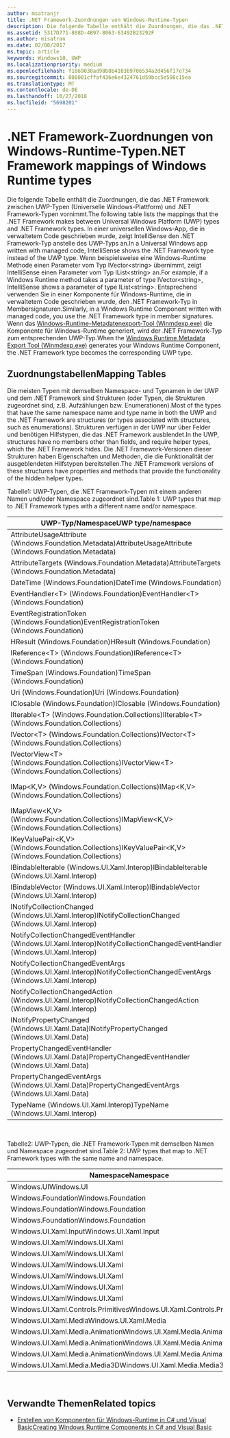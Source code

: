 ```yaml
---
author: msatranjr
title: .NET Framework-Zuordnungen von Windows-Runtime-Typen
description: Die folgende Tabelle enthält die Zuordnungen, die das .NET Framework zwischen UWP-Typen (Universelle Windows-Plattform) und .NET Framework-Typen vornimmt.
ms.assetid: 5317D771-808D-4B97-8063-63492B23292F
ms.author: misatran
ms.date: 02/08/2017
ms.topic: article
keywords: Windows10, UWP
ms.localizationpriority: medium
ms.openlocfilehash: f1869038ad98b8b4103b9706534a2d456f17e734
ms.sourcegitcommit: 086001cffaf436e6e4324761d59bcc5e598c15ea
ms.translationtype: MT
ms.contentlocale: de-DE
ms.lasthandoff: 10/27/2018
ms.locfileid: "5698201"
---
```

# <a name="net-framework-mappings-of-windows-runtime-types"></a><span data-ttu-id="a21f4-104">.NET Framework-Zuordnungen von Windows-Runtime-Typen</span><span class="sxs-lookup"><span data-stu-id="a21f4-104">.NET Framework mappings of Windows Runtime types</span></span>



<span data-ttu-id="a21f4-105">Die folgende Tabelle enthält die Zuordnungen, die das .NET Framework zwischen UWP-Typen (Universelle Windows-Plattform) und .NET Framework-Typen vornimmt.</span><span class="sxs-lookup"><span data-stu-id="a21f4-105">The following table lists the mappings that the .NET Framework makes between Universal Windows Platform (UWP) types and .NET Framework types.</span></span> <span data-ttu-id="a21f4-106">In einer universellen Windows-App, die in verwaltetem Code geschrieben wurde, zeigt IntelliSense den .NET Framework-Typ anstelle des UWP-Typs an.</span><span class="sxs-lookup"><span data-stu-id="a21f4-106">In a Universal Windows app written with managed code, IntelliSense shows the .NET Framework type instead of the UWP type.</span></span> <span data-ttu-id="a21f4-107">Wenn beispielsweise eine Windows-Runtime Methode einen Parameter vom Typ IVector&lt;string&gt; übernimmt, zeigt IntelliSense einen Parameter vom Typ IList&lt;string&gt; an.</span><span class="sxs-lookup"><span data-stu-id="a21f4-107">For example, if a Windows Runtime method takes a parameter of type IVector&lt;string&gt;, IntelliSense shows a parameter of type IList&lt;string&gt;.</span></span> <span data-ttu-id="a21f4-108">Entsprechend verwenden Sie in einer Komponente für Windows-Runtime, die in verwaltetem Code geschrieben wurde, den .NET Framework-Typ in Membersignaturen.</span><span class="sxs-lookup"><span data-stu-id="a21f4-108">Similarly, in a Windows Runtime Component written with managed code, you use the .NET Framework type in member signatures.</span></span> <span data-ttu-id="a21f4-109">Wenn das [Windows-Runtime-Metadatenexport-Tool (Winmdexp.exe)](https://msdn.microsoft.com/library/hh925576.aspx) die Komponente für Windows-Runtime generiert, wird der .NET Framework-Typ zum entsprechenden UWP-Typ.</span><span class="sxs-lookup"><span data-stu-id="a21f4-109">When the [Windows Runtime Metadata Export Tool (Winmdexp.exe)](https://msdn.microsoft.com/library/hh925576.aspx) generates your Windows Runtime Component, the .NET Framework type becomes the corresponding UWP type.</span></span>

## <a name="mapping-tables"></a><span data-ttu-id="a21f4-110">Zuordnungstabellen</span><span class="sxs-lookup"><span data-stu-id="a21f4-110">Mapping Tables</span></span>


<span data-ttu-id="a21f4-111">Die meisten Typen mit demselben Namespace- und Typnamen in der UWP und dem .NET Framework sind Strukturen (oder Typen, die Strukturen zugeordnet sind, z.B. Aufzählungen bzw. Enumerationen).</span><span class="sxs-lookup"><span data-stu-id="a21f4-111">Most of the types that have the same namespace name and type name in both the UWP and the .NET Framework are structures (or types associated with structures, such as enumerations).</span></span> <span data-ttu-id="a21f4-112">Strukturen verfügen in der UWP nur über Felder und benötigen Hilfstypen, die das .NET Framework ausblendet.</span><span class="sxs-lookup"><span data-stu-id="a21f4-112">In the UWP, structures have no members other than fields, and require helper types, which the .NET Framework hides.</span></span> <span data-ttu-id="a21f4-113">Die .NET Framework-Versionen dieser Strukturen haben Eigenschaften und Methoden, die die Funktionalität der ausgeblendeten Hilfstypen bereitstellen.</span><span class="sxs-lookup"><span data-stu-id="a21f4-113">The .NET Framework versions of these structures have properties and methods that provide the functionality of the hidden helper types.</span></span>

<span data-ttu-id="a21f4-114">Tabelle1: UWP-Typen, die .NET Framework-Typen mit einem anderen Namen und/oder Namespace zugeordnet sind.</span><span class="sxs-lookup"><span data-stu-id="a21f4-114">Table 1: UWP types that map to .NET Framework types with a different name and/or namespace.</span></span>

| <span data-ttu-id="a21f4-115">UWP-Typ/Namespace</span><span class="sxs-lookup"><span data-stu-id="a21f4-115">UWP type/namespace</span></span>                                            | <span data-ttu-id="a21f4-116">.NET Framework-Typ/Namespace</span><span class="sxs-lookup"><span data-stu-id="a21f4-116">.NET Framework type/namespace</span></span>                                          | <span data-ttu-id="a21f4-117">.NET Framework-Assembly</span><span class="sxs-lookup"><span data-stu-id="a21f4-117">.NET Framework assembly</span></span>                           |
|---------------------------------------------------------------|------------------------------------------------------------------------|---------------------------------------------------|
| <span data-ttu-id="a21f4-118">AttributeUsageAttribute (Windows.Foundation.Metadata)</span><span class="sxs-lookup"><span data-stu-id="a21f4-118">AttributeUsageAttribute (Windows.Foundation.Metadata)</span></span>         | <span data-ttu-id="a21f4-119">AttributeUsageAttribute (System)</span><span class="sxs-lookup"><span data-stu-id="a21f4-119">AttributeUsageAttribute (System)</span></span>                                       | <span data-ttu-id="a21f4-120">System.Runtime.dll</span><span class="sxs-lookup"><span data-stu-id="a21f4-120">System.Runtime.dll</span></span>                                |
| <span data-ttu-id="a21f4-121">AttributeTargets (Windows.Foundation.Metadata)</span><span class="sxs-lookup"><span data-stu-id="a21f4-121">AttributeTargets (Windows.Foundation.Metadata)</span></span>                | <span data-ttu-id="a21f4-122">AttributeTargets (System)</span><span class="sxs-lookup"><span data-stu-id="a21f4-122">AttributeTargets (System)</span></span>                                              | <span data-ttu-id="a21f4-123">System.Runtime.dll</span><span class="sxs-lookup"><span data-stu-id="a21f4-123">System.Runtime.dll</span></span>                                |
| <span data-ttu-id="a21f4-124">DateTime (Windows.Foundation)</span><span class="sxs-lookup"><span data-stu-id="a21f4-124">DateTime (Windows.Foundation)</span></span>                                 | <span data-ttu-id="a21f4-125">DateTimeOffset (System)</span><span class="sxs-lookup"><span data-stu-id="a21f4-125">DateTimeOffset (System)</span></span>                                                | <span data-ttu-id="a21f4-126">System.Runtime.dll</span><span class="sxs-lookup"><span data-stu-id="a21f4-126">System.Runtime.dll</span></span>                                |
| <span data-ttu-id="a21f4-127">EventHandler&lt;T&gt; (Windows.Foundation)</span><span class="sxs-lookup"><span data-stu-id="a21f4-127">EventHandler&lt;T&gt; (Windows.Foundation)</span></span>                    | <span data-ttu-id="a21f4-128">EventHandler&lt;T&gt; (System)</span><span class="sxs-lookup"><span data-stu-id="a21f4-128">EventHandler&lt;T&gt; (System)</span></span>                                         | <span data-ttu-id="a21f4-129">System.Runtime.dll</span><span class="sxs-lookup"><span data-stu-id="a21f4-129">System.Runtime.dll</span></span>                                |
| <span data-ttu-id="a21f4-130">EventRegistrationToken (Windows.Foundation)</span><span class="sxs-lookup"><span data-stu-id="a21f4-130">EventRegistrationToken (Windows.Foundation)</span></span>                   | <span data-ttu-id="a21f4-131">EventRegistrationToken (System.Runtime.InteropServices.WindowsRuntime)</span><span class="sxs-lookup"><span data-stu-id="a21f4-131">EventRegistrationToken (System.Runtime.InteropServices.WindowsRuntime)</span></span> | <span data-ttu-id="a21f4-132">System.Runtime.InteropServices.WindowsRuntime.dll</span><span class="sxs-lookup"><span data-stu-id="a21f4-132">System.Runtime.InteropServices.WindowsRuntime.dll</span></span> |
| <span data-ttu-id="a21f4-133">HResult (Windows.Foundation)</span><span class="sxs-lookup"><span data-stu-id="a21f4-133">HResult (Windows.Foundation)</span></span>                                  | <span data-ttu-id="a21f4-134">Exception (System)</span><span class="sxs-lookup"><span data-stu-id="a21f4-134">Exception (System)</span></span>                                                     | <span data-ttu-id="a21f4-135">System.Runtime.dll</span><span class="sxs-lookup"><span data-stu-id="a21f4-135">System.Runtime.dll</span></span>                                |
| <span data-ttu-id="a21f4-136">IReference&lt;T&gt; (Windows.Foundation)</span><span class="sxs-lookup"><span data-stu-id="a21f4-136">IReference&lt;T&gt; (Windows.Foundation)</span></span>                      | <span data-ttu-id="a21f4-137">Nullable&lt;T&gt; (System)</span><span class="sxs-lookup"><span data-stu-id="a21f4-137">Nullable&lt;T&gt; (System)</span></span>                                             | <span data-ttu-id="a21f4-138">System.Runtime.dll</span><span class="sxs-lookup"><span data-stu-id="a21f4-138">System.Runtime.dll</span></span>                                |
| <span data-ttu-id="a21f4-139">TimeSpan (Windows.Foundation)</span><span class="sxs-lookup"><span data-stu-id="a21f4-139">TimeSpan (Windows.Foundation)</span></span>                                 | <span data-ttu-id="a21f4-140">TimeSpan (System)</span><span class="sxs-lookup"><span data-stu-id="a21f4-140">TimeSpan (System)</span></span>                                                      | <span data-ttu-id="a21f4-141">System.Runtime.dll</span><span class="sxs-lookup"><span data-stu-id="a21f4-141">System.Runtime.dll</span></span>                                |
| <span data-ttu-id="a21f4-142">Uri (Windows.Foundation)</span><span class="sxs-lookup"><span data-stu-id="a21f4-142">Uri (Windows.Foundation)</span></span>                                      | <span data-ttu-id="a21f4-143">Uri (System)</span><span class="sxs-lookup"><span data-stu-id="a21f4-143">Uri (System)</span></span>                                                           | <span data-ttu-id="a21f4-144">System.Runtime.dll</span><span class="sxs-lookup"><span data-stu-id="a21f4-144">System.Runtime.dll</span></span>                                |
| <span data-ttu-id="a21f4-145">IClosable (Windows.Foundation)</span><span class="sxs-lookup"><span data-stu-id="a21f4-145">IClosable (Windows.Foundation)</span></span>                                | <span data-ttu-id="a21f4-146">IDisposable (System)</span><span class="sxs-lookup"><span data-stu-id="a21f4-146">IDisposable (System)</span></span>                                                   | <span data-ttu-id="a21f4-147">System.Runtime.dll</span><span class="sxs-lookup"><span data-stu-id="a21f4-147">System.Runtime.dll</span></span>                                |
| <span data-ttu-id="a21f4-148">IIterable&lt;T&gt; (Windows.Foundation.Collections)</span><span class="sxs-lookup"><span data-stu-id="a21f4-148">IIterable&lt;T&gt; (Windows.Foundation.Collections)</span></span>           | <span data-ttu-id="a21f4-149">IEnumerable&lt;T&gt; (System.Collections.Generic)</span><span class="sxs-lookup"><span data-stu-id="a21f4-149">IEnumerable&lt;T&gt; (System.Collections.Generic)</span></span>                      | <span data-ttu-id="a21f4-150">System.Runtime.dll</span><span class="sxs-lookup"><span data-stu-id="a21f4-150">System.Runtime.dll</span></span>                                |
| <span data-ttu-id="a21f4-151">IVector&lt;T&gt; (Windows.Foundation.Collections)</span><span class="sxs-lookup"><span data-stu-id="a21f4-151">IVector&lt;T&gt; (Windows.Foundation.Collections)</span></span>             | <span data-ttu-id="a21f4-152">IList&lt;T&gt; (System.Collections.Generic)</span><span class="sxs-lookup"><span data-stu-id="a21f4-152">IList&lt;T&gt; (System.Collections.Generic)</span></span>                            | <span data-ttu-id="a21f4-153">System.Runtime.dll</span><span class="sxs-lookup"><span data-stu-id="a21f4-153">System.Runtime.dll</span></span>                                |
| <span data-ttu-id="a21f4-154">IVectorView&lt;T&gt; (Windows.Foundation.Collections)</span><span class="sxs-lookup"><span data-stu-id="a21f4-154">IVectorView&lt;T&gt; (Windows.Foundation.Collections)</span></span>         | <span data-ttu-id="a21f4-155">IReadOnlyList&lt;T&gt; (System.Collections.Generic)</span><span class="sxs-lookup"><span data-stu-id="a21f4-155">IReadOnlyList&lt;T&gt; (System.Collections.Generic)</span></span>                    | <span data-ttu-id="a21f4-156">System.Runtime.dll</span><span class="sxs-lookup"><span data-stu-id="a21f4-156">System.Runtime.dll</span></span>                                |
| <span data-ttu-id="a21f4-157">IMap&lt;K,V&gt; (Windows.Foundation.Collections)</span><span class="sxs-lookup"><span data-stu-id="a21f4-157">IMap&lt;K,V&gt; (Windows.Foundation.Collections)</span></span>              | <span data-ttu-id="a21f4-158">IDictionary&lt;TKey,TValue&gt; (System.Collections.Generic)</span><span class="sxs-lookup"><span data-stu-id="a21f4-158">IDictionary&lt;TKey,TValue&gt; (System.Collections.Generic)</span></span>            | <span data-ttu-id="a21f4-159">System.Runtime.dll</span><span class="sxs-lookup"><span data-stu-id="a21f4-159">System.Runtime.dll</span></span>                                |
| <span data-ttu-id="a21f4-160">IMapView&lt;K,V&gt; (Windows.Foundation.Collections)</span><span class="sxs-lookup"><span data-stu-id="a21f4-160">IMapView&lt;K,V&gt; (Windows.Foundation.Collections)</span></span>          | <span data-ttu-id="a21f4-161">IReadOnlyDictionary&lt;TKey,TValue&gt; (System.Collections.Generic)</span><span class="sxs-lookup"><span data-stu-id="a21f4-161">IReadOnlyDictionary&lt;TKey,TValue&gt; (System.Collections.Generic)</span></span>    | <span data-ttu-id="a21f4-162">System.Runtime.dll</span><span class="sxs-lookup"><span data-stu-id="a21f4-162">System.Runtime.dll</span></span>                                |
| <span data-ttu-id="a21f4-163">IKeyValuePair&lt;K,V&gt; (Windows.Foundation.Collections)</span><span class="sxs-lookup"><span data-stu-id="a21f4-163">IKeyValuePair&lt;K,V&gt; (Windows.Foundation.Collections)</span></span>     | <span data-ttu-id="a21f4-164">KeyValuePair&lt;TKey,TValue&gt; (System.Collections.Generic)</span><span class="sxs-lookup"><span data-stu-id="a21f4-164">KeyValuePair&lt;TKey,TValue&gt; (System.Collections.Generic)</span></span>           | <span data-ttu-id="a21f4-165">System.Runtime.dll</span><span class="sxs-lookup"><span data-stu-id="a21f4-165">System.Runtime.dll</span></span>                                |
| <span data-ttu-id="a21f4-166">IBindableIterable (Windows.UI.Xaml.Interop)</span><span class="sxs-lookup"><span data-stu-id="a21f4-166">IBindableIterable (Windows.UI.Xaml.Interop)</span></span>                   | <span data-ttu-id="a21f4-167">IEnumerable (System.Collections)</span><span class="sxs-lookup"><span data-stu-id="a21f4-167">IEnumerable (System.Collections)</span></span>                                       | <span data-ttu-id="a21f4-168">System.Runtime.dll</span><span class="sxs-lookup"><span data-stu-id="a21f4-168">System.Runtime.dll</span></span>                                |
| <span data-ttu-id="a21f4-169">IBindableVector (Windows.UI.Xaml.Interop)</span><span class="sxs-lookup"><span data-stu-id="a21f4-169">IBindableVector (Windows.UI.Xaml.Interop)</span></span>                     | <span data-ttu-id="a21f4-170">IList (System.Collections)</span><span class="sxs-lookup"><span data-stu-id="a21f4-170">IList (System.Collections)</span></span>                                             | <span data-ttu-id="a21f4-171">System.Runtime.dll</span><span class="sxs-lookup"><span data-stu-id="a21f4-171">System.Runtime.dll</span></span>                                |
| <span data-ttu-id="a21f4-172">INotifyCollectionChanged (Windows.UI.Xaml.Interop)</span><span class="sxs-lookup"><span data-stu-id="a21f4-172">INotifyCollectionChanged (Windows.UI.Xaml.Interop)</span></span>            | <span data-ttu-id="a21f4-173">INotifyCollectionChanged (System.Collections.Specialized)</span><span class="sxs-lookup"><span data-stu-id="a21f4-173">INotifyCollectionChanged (System.Collections.Specialized)</span></span>              | <span data-ttu-id="a21f4-174">System.ObjectModel.dll</span><span class="sxs-lookup"><span data-stu-id="a21f4-174">System.ObjectModel.dll</span></span>                            |
| <span data-ttu-id="a21f4-175">NotifyCollectionChangedEventHandler (Windows.UI.Xaml.Interop)</span><span class="sxs-lookup"><span data-stu-id="a21f4-175">NotifyCollectionChangedEventHandler (Windows.UI.Xaml.Interop)</span></span> | <span data-ttu-id="a21f4-176">NotifyCollectionChangedEventHandler (System.Collections.Specialized)</span><span class="sxs-lookup"><span data-stu-id="a21f4-176">NotifyCollectionChangedEventHandler (System.Collections.Specialized)</span></span>   | <span data-ttu-id="a21f4-177">System.ObjectModel.dll</span><span class="sxs-lookup"><span data-stu-id="a21f4-177">System.ObjectModel.dll</span></span>                            |
| <span data-ttu-id="a21f4-178">NotifyCollectionChangedEventArgs (Windows.UI.Xaml.Interop)</span><span class="sxs-lookup"><span data-stu-id="a21f4-178">NotifyCollectionChangedEventArgs (Windows.UI.Xaml.Interop)</span></span>    | <span data-ttu-id="a21f4-179">NotifyCollectionChangedEventArgs (System.Collections.Specialized)</span><span class="sxs-lookup"><span data-stu-id="a21f4-179">NotifyCollectionChangedEventArgs (System.Collections.Specialized)</span></span>      | <span data-ttu-id="a21f4-180">System.ObjectModel.dll</span><span class="sxs-lookup"><span data-stu-id="a21f4-180">System.ObjectModel.dll</span></span>                            |
| <span data-ttu-id="a21f4-181">NotifyCollectionChangedAction (Windows.UI.Xaml.Interop)</span><span class="sxs-lookup"><span data-stu-id="a21f4-181">NotifyCollectionChangedAction (Windows.UI.Xaml.Interop)</span></span>       | <span data-ttu-id="a21f4-182">NotifyCollectionChangedAction (System.Collections.Specialized)</span><span class="sxs-lookup"><span data-stu-id="a21f4-182">NotifyCollectionChangedAction (System.Collections.Specialized)</span></span>         | <span data-ttu-id="a21f4-183">System.ObjectModel.dll</span><span class="sxs-lookup"><span data-stu-id="a21f4-183">System.ObjectModel.dll</span></span>                            |
| <span data-ttu-id="a21f4-184">INotifyPropertyChanged (Windows.UI.Xaml.Data)</span><span class="sxs-lookup"><span data-stu-id="a21f4-184">INotifyPropertyChanged (Windows.UI.Xaml.Data)</span></span>                 | <span data-ttu-id="a21f4-185">INotifyPropertyChanged (System.ComponentModel)</span><span class="sxs-lookup"><span data-stu-id="a21f4-185">INotifyPropertyChanged (System.ComponentModel)</span></span>                         | <span data-ttu-id="a21f4-186">System.ObjectModel.dll</span><span class="sxs-lookup"><span data-stu-id="a21f4-186">System.ObjectModel.dll</span></span>                            |
| <span data-ttu-id="a21f4-187">PropertyChangedEventHandler (Windows.UI.Xaml.Data)</span><span class="sxs-lookup"><span data-stu-id="a21f4-187">PropertyChangedEventHandler (Windows.UI.Xaml.Data)</span></span>            | <span data-ttu-id="a21f4-188">PropertyChangedEventHandler (System.ComponentModel)</span><span class="sxs-lookup"><span data-stu-id="a21f4-188">PropertyChangedEventHandler (System.ComponentModel)</span></span>                    | <span data-ttu-id="a21f4-189">System.ObjectModel.dll</span><span class="sxs-lookup"><span data-stu-id="a21f4-189">System.ObjectModel.dll</span></span>                            |
| <span data-ttu-id="a21f4-190">PropertyChangedEventArgs (Windows.UI.Xaml.Data)</span><span class="sxs-lookup"><span data-stu-id="a21f4-190">PropertyChangedEventArgs (Windows.UI.Xaml.Data)</span></span>               | <span data-ttu-id="a21f4-191">PropertyChangedEventArgs (System.ComponentModel)</span><span class="sxs-lookup"><span data-stu-id="a21f4-191">PropertyChangedEventArgs (System.ComponentModel)</span></span>                       | <span data-ttu-id="a21f4-192">System.ObjectModel.dll</span><span class="sxs-lookup"><span data-stu-id="a21f4-192">System.ObjectModel.dll</span></span>                            |
| <span data-ttu-id="a21f4-193">TypeName (Windows.UI.Xaml.Interop)</span><span class="sxs-lookup"><span data-stu-id="a21f4-193">TypeName (Windows.UI.Xaml.Interop)</span></span>                            | <span data-ttu-id="a21f4-194">Type (System)</span><span class="sxs-lookup"><span data-stu-id="a21f4-194">Type (System)</span></span>                                                          | <span data-ttu-id="a21f4-195">System.Runtime.dll</span><span class="sxs-lookup"><span data-stu-id="a21f4-195">System.Runtime.dll</span></span>                                |

 

<span data-ttu-id="a21f4-196">Tabelle2: UWP-Typen, die .NET Framework-Typen mit demselben Namen und Namespace zugeordnet sind.</span><span class="sxs-lookup"><span data-stu-id="a21f4-196">Table 2: UWP types that map to .NET Framework types with the same name and namespace.</span></span>

| <span data-ttu-id="a21f4-197">Namespace</span><span class="sxs-lookup"><span data-stu-id="a21f4-197">Namespace</span></span>                           | <span data-ttu-id="a21f4-198">Typ</span><span class="sxs-lookup"><span data-stu-id="a21f4-198">Type</span></span>               | <span data-ttu-id="a21f4-199">.NET Framework-Assembly</span><span class="sxs-lookup"><span data-stu-id="a21f4-199">.NET Framework assembly</span></span>                   |
|-------------------------------------|--------------------|-------------------------------------------|
| <span data-ttu-id="a21f4-200">Windows.UI</span><span class="sxs-lookup"><span data-stu-id="a21f4-200">Windows.UI</span></span>                          | <span data-ttu-id="a21f4-201">Color</span><span class="sxs-lookup"><span data-stu-id="a21f4-201">Color</span></span>              | <span data-ttu-id="a21f4-202">System.Runtime.WindowsRuntime.dll</span><span class="sxs-lookup"><span data-stu-id="a21f4-202">System.Runtime.WindowsRuntime.dll</span></span>         |
| <span data-ttu-id="a21f4-203">Windows.Foundation</span><span class="sxs-lookup"><span data-stu-id="a21f4-203">Windows.Foundation</span></span>                  | <span data-ttu-id="a21f4-204">Point</span><span class="sxs-lookup"><span data-stu-id="a21f4-204">Point</span></span>              | <span data-ttu-id="a21f4-205">System.Runtime.WindowsRuntime.dll</span><span class="sxs-lookup"><span data-stu-id="a21f4-205">System.Runtime.WindowsRuntime.dll</span></span>         |
| <span data-ttu-id="a21f4-206">Windows.Foundation</span><span class="sxs-lookup"><span data-stu-id="a21f4-206">Windows.Foundation</span></span>                  | <span data-ttu-id="a21f4-207">Rect</span><span class="sxs-lookup"><span data-stu-id="a21f4-207">Rect</span></span>               | <span data-ttu-id="a21f4-208">System.Runtime.WindowsRuntime.dll</span><span class="sxs-lookup"><span data-stu-id="a21f4-208">System.Runtime.WindowsRuntime.dll</span></span>         |
| <span data-ttu-id="a21f4-209">Windows.Foundation</span><span class="sxs-lookup"><span data-stu-id="a21f4-209">Windows.Foundation</span></span>                  | <span data-ttu-id="a21f4-210">Size</span><span class="sxs-lookup"><span data-stu-id="a21f4-210">Size</span></span>               | <span data-ttu-id="a21f4-211">System.Runtime.WindowsRuntime.dll</span><span class="sxs-lookup"><span data-stu-id="a21f4-211">System.Runtime.WindowsRuntime.dll</span></span>         |
| <span data-ttu-id="a21f4-212">Windows.UI.Xaml.Input</span><span class="sxs-lookup"><span data-stu-id="a21f4-212">Windows.UI.Xaml.Input</span></span>               | <span data-ttu-id="a21f4-213">ICommand</span><span class="sxs-lookup"><span data-stu-id="a21f4-213">ICommand</span></span>           | <span data-ttu-id="a21f4-214">System.ObjectModel.dll</span><span class="sxs-lookup"><span data-stu-id="a21f4-214">System.ObjectModel.dll</span></span>                    |
| <span data-ttu-id="a21f4-215">Windows.UI.Xaml</span><span class="sxs-lookup"><span data-stu-id="a21f4-215">Windows.UI.Xaml</span></span>                     | <span data-ttu-id="a21f4-216">CornerRadius</span><span class="sxs-lookup"><span data-stu-id="a21f4-216">CornerRadius</span></span>       | <span data-ttu-id="a21f4-217">System.Runtime.WindowsRuntime.UI.Xaml.dll</span><span class="sxs-lookup"><span data-stu-id="a21f4-217">System.Runtime.WindowsRuntime.UI.Xaml.dll</span></span> |
| <span data-ttu-id="a21f4-218">Windows.UI.Xaml</span><span class="sxs-lookup"><span data-stu-id="a21f4-218">Windows.UI.Xaml</span></span>                     | <span data-ttu-id="a21f4-219">Duration</span><span class="sxs-lookup"><span data-stu-id="a21f4-219">Duration</span></span>           | <span data-ttu-id="a21f4-220">System.Runtime.WindowsRuntime.UI.Xaml.dll</span><span class="sxs-lookup"><span data-stu-id="a21f4-220">System.Runtime.WindowsRuntime.UI.Xaml.dll</span></span> |
| <span data-ttu-id="a21f4-221">Windows.UI.Xaml</span><span class="sxs-lookup"><span data-stu-id="a21f4-221">Windows.UI.Xaml</span></span>                     | <span data-ttu-id="a21f4-222">DurationTyp</span><span class="sxs-lookup"><span data-stu-id="a21f4-222">DurationType</span></span>       | <span data-ttu-id="a21f4-223">System.Runtime.WindowsRuntime.UI.Xaml.dll</span><span class="sxs-lookup"><span data-stu-id="a21f4-223">System.Runtime.WindowsRuntime.UI.Xaml.dll</span></span> |
| <span data-ttu-id="a21f4-224">Windows.UI.Xaml</span><span class="sxs-lookup"><span data-stu-id="a21f4-224">Windows.UI.Xaml</span></span>                     | <span data-ttu-id="a21f4-225">GridLength</span><span class="sxs-lookup"><span data-stu-id="a21f4-225">GridLength</span></span>         | <span data-ttu-id="a21f4-226">System.Runtime.WindowsRuntime.UI.Xaml.dll</span><span class="sxs-lookup"><span data-stu-id="a21f4-226">System.Runtime.WindowsRuntime.UI.Xaml.dll</span></span> |
| <span data-ttu-id="a21f4-227">Windows.UI.Xaml</span><span class="sxs-lookup"><span data-stu-id="a21f4-227">Windows.UI.Xaml</span></span>                     | <span data-ttu-id="a21f4-228">GridUnitType</span><span class="sxs-lookup"><span data-stu-id="a21f4-228">GridUnitType</span></span>       | <span data-ttu-id="a21f4-229">System.Runtime.WindowsRuntime.UI.Xaml.dll</span><span class="sxs-lookup"><span data-stu-id="a21f4-229">System.Runtime.WindowsRuntime.UI.Xaml.dll</span></span> |
| <span data-ttu-id="a21f4-230">Windows.UI.Xaml</span><span class="sxs-lookup"><span data-stu-id="a21f4-230">Windows.UI.Xaml</span></span>                     | <span data-ttu-id="a21f4-231">Thickness</span><span class="sxs-lookup"><span data-stu-id="a21f4-231">Thickness</span></span>          | <span data-ttu-id="a21f4-232">System.Runtime.WindowsRuntime.UI.Xaml.dll</span><span class="sxs-lookup"><span data-stu-id="a21f4-232">System.Runtime.WindowsRuntime.UI.Xaml.dll</span></span> |
| <span data-ttu-id="a21f4-233">Windows.UI.Xaml.Controls.Primitives</span><span class="sxs-lookup"><span data-stu-id="a21f4-233">Windows.UI.Xaml.Controls.Primitives</span></span> | <span data-ttu-id="a21f4-234">GeneratorPosition</span><span class="sxs-lookup"><span data-stu-id="a21f4-234">GeneratorPosition</span></span>  | <span data-ttu-id="a21f4-235">System.Runtime.WindowsRuntime.UI.Xaml.dll</span><span class="sxs-lookup"><span data-stu-id="a21f4-235">System.Runtime.WindowsRuntime.UI.Xaml.dll</span></span> |
| <span data-ttu-id="a21f4-236">Windows.UI.Xaml.Media</span><span class="sxs-lookup"><span data-stu-id="a21f4-236">Windows.UI.Xaml.Media</span></span>               | <span data-ttu-id="a21f4-237">Matrix</span><span class="sxs-lookup"><span data-stu-id="a21f4-237">Matrix</span></span>             | <span data-ttu-id="a21f4-238">System.Runtime.WindowsRuntime.UI.Xaml.dll</span><span class="sxs-lookup"><span data-stu-id="a21f4-238">System.Runtime.WindowsRuntime.UI.Xaml.dll</span></span> |
| <span data-ttu-id="a21f4-239">Windows.UI.Xaml.Media.Animation</span><span class="sxs-lookup"><span data-stu-id="a21f4-239">Windows.UI.Xaml.Media.Animation</span></span>     | <span data-ttu-id="a21f4-240">KeyTime</span><span class="sxs-lookup"><span data-stu-id="a21f4-240">KeyTime</span></span>            | <span data-ttu-id="a21f4-241">System.Runtime.WindowsRuntime.UI.Xaml.dll</span><span class="sxs-lookup"><span data-stu-id="a21f4-241">System.Runtime.WindowsRuntime.UI.Xaml.dll</span></span> |
| <span data-ttu-id="a21f4-242">Windows.UI.Xaml.Media.Animation</span><span class="sxs-lookup"><span data-stu-id="a21f4-242">Windows.UI.Xaml.Media.Animation</span></span>     | <span data-ttu-id="a21f4-243">RepeatBehavior</span><span class="sxs-lookup"><span data-stu-id="a21f4-243">RepeatBehavior</span></span>     | <span data-ttu-id="a21f4-244">System.Runtime.WindowsRuntime.UI.Xaml.dll</span><span class="sxs-lookup"><span data-stu-id="a21f4-244">System.Runtime.WindowsRuntime.UI.Xaml.dll</span></span> |
| <span data-ttu-id="a21f4-245">Windows.UI.Xaml.Media.Animation</span><span class="sxs-lookup"><span data-stu-id="a21f4-245">Windows.UI.Xaml.Media.Animation</span></span>     | <span data-ttu-id="a21f4-246">RepeatBehaviorTyp</span><span class="sxs-lookup"><span data-stu-id="a21f4-246">RepeatBehaviorType</span></span> | <span data-ttu-id="a21f4-247">System.Runtime.WindowsRuntime.UI.Xaml.dll</span><span class="sxs-lookup"><span data-stu-id="a21f4-247">System.Runtime.WindowsRuntime.UI.Xaml.dll</span></span> |
| <span data-ttu-id="a21f4-248">Windows.UI.Xaml.Media.Media3D</span><span class="sxs-lookup"><span data-stu-id="a21f4-248">Windows.UI.Xaml.Media.Media3D</span></span>       | <span data-ttu-id="a21f4-249">Matrix3D</span><span class="sxs-lookup"><span data-stu-id="a21f4-249">Matrix3D</span></span>           | <span data-ttu-id="a21f4-250">System.Runtime.WindowsRuntime.UI.Xaml.dll</span><span class="sxs-lookup"><span data-stu-id="a21f4-250">System.Runtime.WindowsRuntime.UI.Xaml.dll</span></span> |

 

## <a name="related-topics"></a><span data-ttu-id="a21f4-251">Verwandte Themen</span><span class="sxs-lookup"><span data-stu-id="a21f4-251">Related topics</span></span>

* [<span data-ttu-id="a21f4-252">Erstellen von Komponenten für Windows-Runtime in C# und Visual Basic</span><span class="sxs-lookup"><span data-stu-id="a21f4-252">Creating Windows Runtime Components in C# and Visual Basic</span></span>](creating-windows-runtime-components-in-csharp-and-visual-basic.md)

